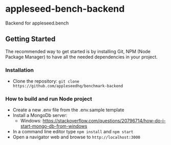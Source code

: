 # appleseed-bench-backend

Backend for appleseed.bench

## Getting Started
The recommended way to get started is by installing Git, NPM (Node Package Manager) to have all the needed dependencies in your project.

### Installation
  - Clone the repository: `git clone https://github.com/appleseedhq/benchmark-backend`

### How to build and run Node project
  - Create a new .env file from the .env.sample template
  - Install a MongoDb server:
    - Windows: https://stackoverflow.com/questions/20796714/how-do-i-start-mongo-db-from-windows
  - In a command line editor type `npm install` and `npm start`
  - Open a navigator web and browse to `http://localhost:3000`

